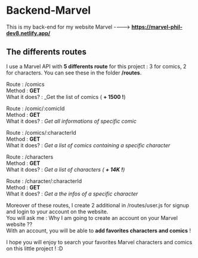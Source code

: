 # Backend-Marvel

This is my back-end for my website Marvel ----> **https://marvel-phil-dev8.netlify.app/**

## The differents routes

I use a Marvel API with **5 differents route** for this project : 3 for comics, 2 for characters. You can see these in the folder **/routes**.

Route : /comics  
Method : **GET**  
What it does? : \_Get the list of comics ( **+ 1500 !**)

Route : /comic/:comicId  
Method : **GET**  
What it does? : _Get all informations of specific comic_

Route : /comics/:characterId  
Method : **GET**  
What it does? : _Get a list of comics containing a specific character_

Route : /characters  
Method : **GET**  
What it does? : _Get a list of characters ( **+ 14K !**)_

Route : /character/:characterId  
Method : **GET**  
What it does? : _Get a the infos of a specific character_

Moreover of these routes, I create 2 additional in /routes/user.js for signup and login to your account on the website.  
You will ask me : Why I am going to create an account on your Marvel website ??  
With an account, you will be able to **add favorites characters and comics** !

I hope you will enjoy to search your favorites Marvel characters and comics on this little project ! :D
